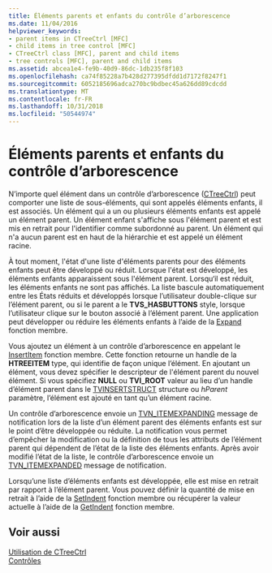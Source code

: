 ```yaml
---
title: Éléments parents et enfants du contrôle d’arborescence
ms.date: 11/04/2016
helpviewer_keywords:
- parent items in CTreeCtrl [MFC]
- child items in tree control [MFC]
- CTreeCtrl class [MFC], parent and child items
- tree controls [MFC], parent and child items
ms.assetid: abcea1e4-fe9b-40d9-86dc-1db235f8f103
ms.openlocfilehash: ca74f85228a7b428d277395dfdd1d7172f8247f1
ms.sourcegitcommit: 6052185696adca270bc9bdbec45a626dd89cdcdd
ms.translationtype: MT
ms.contentlocale: fr-FR
ms.lasthandoff: 10/31/2018
ms.locfileid: "50544974"
---
```

# <a name="tree-control-parent-and-child-items"></a>Éléments parents et enfants du contrôle d’arborescence

N’importe quel élément dans un contrôle d’arborescence ([CTreeCtrl](../mfc/reference/ctreectrl-class.md)) peut comporter une liste de sous-éléments, qui sont appelés éléments enfants, il est associés. Un élément qui a un ou plusieurs éléments enfants est appelé un élément parent. Un élément enfant s'affiche sous l'élément parent et est mis en retrait pour l'identifier comme subordonné au parent. Un élément qui n'a aucun parent est en haut de la hiérarchie et est appelé un élément racine.

À tout moment, l'état d'une liste d'éléments parents pour des éléments enfants peut être développé ou réduit. Lorsque l'état est développé, les éléments enfants apparaissent sous l'élément parent. Lorsqu‘il est réduit, les éléments enfants ne sont pas affichés. La liste bascule automatiquement entre les États réduits et développés lorsque l’utilisateur double-clique sur l’élément parent, ou si le parent a le **TVS_HASBUTTONS** style, lorsque l’utilisateur clique sur le bouton associé à l’élément parent. Une application peut développer ou réduire les éléments enfants à l’aide de la [Expand](../mfc/reference/ctreectrl-class.md#expand) fonction membre.

Vous ajoutez un élément à un contrôle d’arborescence en appelant le [InsertItem](../mfc/reference/ctreectrl-class.md#insertitem) fonction membre. Cette fonction retourne un handle de la **HTREEITEM** type, qui identifie de façon unique l’élément. En ajoutant un élément, vous devez spécifier le descripteur de l'élément parent du nouvel élément. Si vous spécifiez **NULL** ou **TVI_ROOT** valeur au lieu d’un handle d’élément parent dans le [TVINSERTSTRUCT](/windows/desktop/api/commctrl/ns-commctrl-tagtvinsertstructa) structure ou *hParent* paramètre, l’élément est ajouté en tant qu’un élément racine.

Un contrôle d’arborescence envoie un [TVN_ITEMEXPANDING](/windows/desktop/Controls/tvn-itemexpanding) message de notification lors de la liste d’un élément parent des éléments enfants est sur le point d’être développée ou réduite. La notification vous permet d’empêcher la modification ou la définition de tous les attributs de l’élément parent qui dépendent de l’état de la liste des éléments enfants. Après avoir modifié l’état de la liste, le contrôle d’arborescence envoie un [TVN_ITEMEXPANDED](/windows/desktop/Controls/tvn-itemexpanded) message de notification.

Lorsqu’une liste d’éléments enfants est développée, elle est mise en retrait par rapport à l’élément parent. Vous pouvez définir la quantité de mise en retrait à l’aide de la [SetIndent](../mfc/reference/ctreectrl-class.md#setindent) fonction membre ou récupérer la valeur actuelle à l’aide de la [GetIndent](../mfc/reference/ctreectrl-class.md#getindent) fonction membre.

## <a name="see-also"></a>Voir aussi

[Utilisation de CTreeCtrl](../mfc/using-ctreectrl.md)<br/>
[Contrôles](../mfc/controls-mfc.md)

